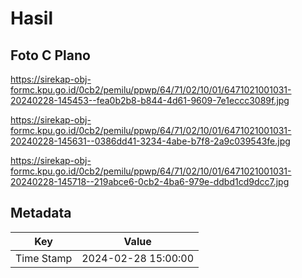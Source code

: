 # Hasil

## Foto C Plano

https://sirekap-obj-formc.kpu.go.id/0cb2/pemilu/ppwp/64/71/02/10/01/6471021001031-20240228-145453--fea0b2b8-b844-4d61-9609-7e1eccc3089f.jpg

https://sirekap-obj-formc.kpu.go.id/0cb2/pemilu/ppwp/64/71/02/10/01/6471021001031-20240228-145631--0386dd41-3234-4abe-b7f8-2a9c039543fe.jpg

https://sirekap-obj-formc.kpu.go.id/0cb2/pemilu/ppwp/64/71/02/10/01/6471021001031-20240228-145718--219abce6-0cb2-4ba6-979e-ddbd1cd9dcc7.jpg


## Metadata

| Key        | Value               |
| ---------- | ------------------- |
| Time Stamp | 2024-02-28 15:00:00 |



